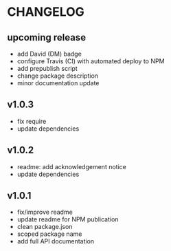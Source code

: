 # CHANGELOG

## upcoming release

- add David (DM) badge
- configure Travis (CI) with automated deploy to NPM
- add prepublish script
- change package description
- minor documentation update

## v1.0.3

- fix require
- update dependencies

## v1.0.2

- readme: add acknowledgement notice
- update dependencies

## v1.0.1

- fix/improve readme
- update readme for NPM publication
- clean package.json
- scoped package name
- add full API documentation
